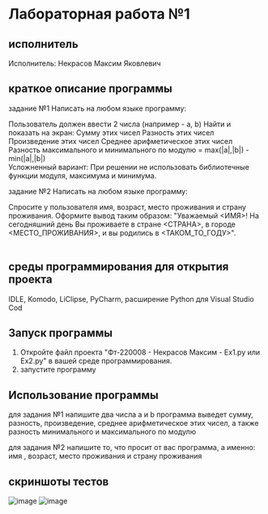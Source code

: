# Лабораторная работа №1
## исполнитель
Исполнитель: Некрасов Максим Яковлевич

## краткое описание программы
задание №1
Написать на любом языке программу: 

Пользователь должен ввести 2 числа (например - a, b)
Найти и показать на экран:
Сумму этих чисел
Разность этих чисел
Произведение этих чисел
Среднее арифметическое этих чисел
Разность максимального и минимального по модулю = max(|a|,|b|) - min(|a|,|b|)  
Усложненный вариант: При решении не использовать библиотечные функции модуля, максимума и минимума.

задание №2
Написать на любом языке программу: 

Спросите у пользователя имя, возраст, место проживания и страну проживания. 
Оформите вывод таким образом: 
"Уважаемый <ИМЯ>! 
На сегодняшний день Вы проживаете в стране <СТРАНА>, в городе <МЕСТО_ПРОЖИВАНИЯ>, и вы родились в <ТАКОМ_ТО_ГОДУ>".
                  
## среды программирования для открытия проекта
IDLE, Komodo, LiClipse, PyCharm, расширение Python для Visual Studio Cod

## Запуск программы
1. Откройте файл проекта "Фт-220008 - Некрасов Максим - Ex1.py или Ex2.py" в вашей среде программирования.
2. запустите программу
## Использование программы
для задания №1 напишите два числа a и b
программа выведет сумму, разность, произведение, среднее арифметическое этих чисел, а также разность минимального и максимального по модулю

для задания №2 напишите то, что просит от вас программа, а именно: имя , возраст, место проживания и страну проживания 

## скриншоты тестов
![image](https://github.com/IamMaxN/LabWork/assets/146973595/d890c973-4cc1-44bc-8346-a214e3ea6e05)
![image](https://github.com/IamMaxN/LabWork/assets/146973595/4d714ab4-20e7-4a7f-a907-cada6ef5a45c)

